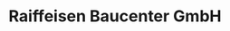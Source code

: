 ---
title: "Raiffeisen Baucenter GmbH"
url: /karlsruhe/raiffeisen-baucenter-gmbh/
shop: Baumarkt
---